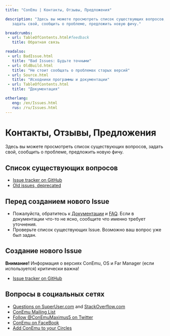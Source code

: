```yaml
---
title: "ConEmu | Контакты, Отзывы, Предложения"

description: "Здесь вы можете просмотреть список существующих вопросов,
   задать свой, сообщить о проблеме, предложить новую фичу."

breadcrumbs:
 - url: TableOfContents.html#feedback
   title: Обратная связь

readalso:
 - url: BadIssue.html
   title: "Bad Issues: Будьте точными"
 - url: OldBuild.html
   title: "Не стоит сообщать о проблемах старых версий"
 - url: Source.html
   title: "Исходники программы и документации"
 - url: TableOfContents.html
   title: "Документация"

otherlang:
   eng: /en/Issues.html
   rus: /ru/Issues.html
---
```


# Контакты, Отзывы, Предложения

Здесь вы можете просмотреть список существующих вопросов,
задать свой, сообщить о проблеме, предложить новую фичу.


## Список существующих вопросов

* [Issue tracker on GitHub](https://github.com/Maximus5/ConEmu/issues)
* [Old issues, deprecated](https://github.com/Maximus5/conemu-old-issues/issues?utf8=%E2%9C%93&q=)


## Перед созданием нового Issue

* Пожалуйста, обратитесь к [Документации](TableOfContents.html) и [FAQ](ConEmuFAQ.html).
  Если в документации что-то не ясно, сообщите что именно требует уточнения.
* Проверьте список существующих Issue. Возможно ваш вопрос уже был задан.


## Создание нового Issue

**Внимание!** Информация о версиях ConEmu, OS и Far Manager (если используется) критически важна!

* [Issue tracker on GitHub](https://github.com/Maximus5/ConEmu/issues)


## Вопросы в социальных сетях

* [Questions on SuperUser.com](http://superuser.com/questions/tagged/conemu) and [StackOverflow.com](http://stackoverflow.com/questions/tagged/conemu)
* [ConEmu Mailing List](http://groups.google.com/group/conemu_ml)
* [Follow @ConEmuMaximus5 on Twitter](https://twitter.com/intent/user?screen_name=ConEmuMaximus5)
* [ConEmu on FaceBook](http://www.facebook.com/ConEmu.Maximus5)
* [Add ConEmu to your Circles](https://plus.google.com/116287257743594353797/posts)
